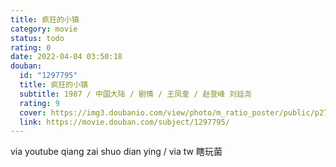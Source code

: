 ```yaml
---
title: 疯狂的小镇
category: movie
status: todo
rating: 0
date: 2022-04-04 03:50:18
douban:
  id: "1297795"
  title: 疯狂的小镇
  subtitle: 1987 / 中国大陆 / 剧情 / 王凤奎 / 赵登峰 刘廷尧
  rating: 9
  cover: https://img3.doubanio.com/view/photo/m_ratio_poster/public/p2791150317.jpg
  link: https://movie.douban.com/subject/1297795/
---
```


via youtube qiang zai shuo dian ying / via tw  瞎玩菌
